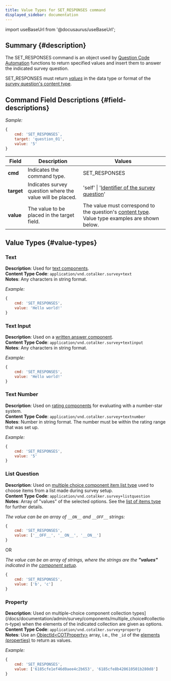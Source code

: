 ```yaml
---
title: Value Types for SET_RESPONSES command
displayed_sidebar: documentation
---
```


import useBaseUrl from '@docusaurus/useBaseUrl'; 

## Summary {#description}

The SET_RESPONSES command is an object used by [Question Code Automation](/docs/documentation/automation/question_exec) functions to return specified values and insert them to answer the indicated survey question.

SET\_RESPONSES must return [_values_](#value-types) in the data type or format of the [survey question's content type](/docs/documentation/models/surveys/model_questionContentType).

## Command Field Descriptions {#field-descriptions}

_Sample:_

```javascript
{
    cmd: 'SET_RESPONSES`, 
    target: 'question_01',
    value: '5'
}
```

Field | Description | Values 
--- | --- | ---
**cmd**  | Indicates the command type. | SET_RESPONSES
**target** | Indicates survey question where the value will be placed. | 'self' \| '[Identifier of the survey question](/docs/documentation/admin/survey/survey_overview#field-descriptions)'
**value** | The value to be placed in the target field. | The value must correspond to the question's [content type](/docs/documentation/models/surveys/model_questionContentType). Value type examples are shown below.

## Value Types {#value-types}

### Text
**Description**: Used for [text components](/docs/documentation/admin/survey/components/text_component).  
**Content Type Code**: `application/vnd.cotalker.survey+text`  
**Notes**: Any characters in string format.

_Example:_

```javascript
{
    cmd: 'SET_RESPONSES', 
    value: 'Hello world!' 
}
```

### Text Input
**Description**: Used on a [written answer component](/docs/documentation/admin/survey/components/written_answer).  
**Content Type Code**: `application/vnd.cotalker.survey+textinput`  
**Notes**: Any characters in string format.

_Example:_

```javascript
{
    cmd: 'SET_RESPONSES', 
    value: 'Hello world!' 
}
```

### Text Number
**Description**: Used on [rating components](/docs/documentation/admin/survey/components/rating) for evaluating with a number-star system.  
**Content Type Code**: `application/vnd.cotalker.survey+textnumber`  
**Notes**: Number in string format. The number must be within the rating range that was set up.

_Example:_

```javascript
{
    cmd: 'SET_RESPONSES', 
    value: '5'
}
```

<!-- ### Date Time
**Description**: Used on the [date and time component](/docs/documentation/admin/survey/components/date_and_time) used to choose a date and time from a pop-up calendar and clock.  
**Content Type Code**: `application/vnd.cotalker.survey+datetime`  
**Notes**: Use [Date (ECMAScript or Unix epoch)](https://developer.mozilla.org/en-US/docs/Web/JavaScript/Reference/Global_Objects/Date) in string format.


_Example:_

```javascript
{
    cmd: 'SET_RESPONSES', 
    value: '165529080000' 
}
``` -->

### List Question
**Description**: Used on [multiple choice component item list type](/docs/documentation/admin/survey/components/multiple_choice#list-of-items-type) used to choose items from a list made during survey setup.  
**Content Type Code**: `application/vnd.cotalker.survey+listquestion`  
**Notes**: Array of "values" of the selected options. See the [list of items type](/docs/documentation/admin/survey/components/multiple_choice#list-of-items-type) for further details.


_The value can be an array of `__ON__` and `__OFF__` strings:_

```javascript
{
    cmd: 'SET_RESPONSES', 
    value: ['__OFF__', '__ON__', '__ON__'] 
}
```

OR

_The value can be an array of strings, where the strings are the **"values"** indicated in the [component setup](/docs/documentation/admin/survey/components/multiple_choice#list-of-items-type)._

```javascript
{
    cmd: 'SET_RESPONSES', 
    value: ['b', 'c'] 
}
```


### Property
**Description**: Used on multiple-choice component collection types](/docs/documentation/admin/survey/components/multiple_choice#collection-type) when the elements of the indicated collection are given as options.  
**Content Type Code**: `application/vnd.cotalker.survey+property`  
**Notes**: Use an [ObjectId<COTProperty\>](/docs/documentation/models/databases/model_properties) array, i.e., the `_id` of the [elements (properties)](/docs/documentation/models/databases/model_properties) to return as values.

_Example:_

```javascript
{
    cmd: 'SET_RESPONSES', 
    value: ['6185cfe1ef46d0aee4c2b653', '6185cfe8b420610501b280d8']
}
```